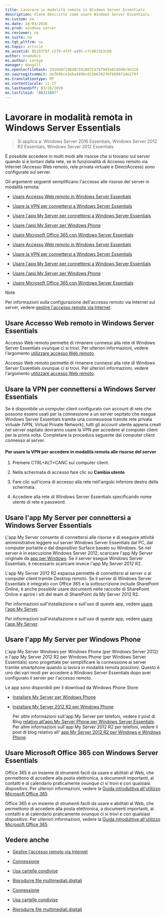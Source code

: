 ```yaml
---
title: Lavorare in modalità remota in Windows Server Essentials
description: Viene descritto come usare Windows Server Essentials
ms.custom: na
ms.date: 10/03/2016
ms.prod: windows-server
ms.reviewer: na
ms.suite: na
ms.tgt_pltfrm: na
ms.topic: article
ms.assetid: 8b183f8f-1279-4fdf-a495-c7c801563cb0
author: nnamuhcs
ms.author: coreyp
manager: dongill
ms.openlocfilehash: 2918a0f198d9c591803fa7bf945e01dd48c9e318
ms.sourcegitcommit: da7b9bce1eba369bcd156639276f6899714e279f
ms.translationtype: MT
ms.contentlocale: it-IT
ms.lasthandoff: 03/26/2020
ms.locfileid: "80313097"
---
```

# <a name="work-remotely-in-windows-server-essentials"></a>Lavorare in modalità remota in Windows Server Essentials

>Si applica a: Windows Server 2016 Essentials, Windows Server 2012 R2 Essentials, Windows Server 2012 Essentials
  
 È possibile accedere in molti modi alle risorse che si trovano sul server quando si è lontani dalla rete, se le funzionalità di Accesso remoto via Internet (Accesso Web remoto, rete privata virtuale e DirectAccess) sono configurate sul server.  
  
 Gli argomenti seguenti semplificano l'accesso alle risorse del server in modalità remota:  
  

-   [Usare Accesso Web remoto in Windows Server Essentials](Work-Remotely-in-Windows-Server-Essentials.md#BKMA_RWA)  
  
-   [Usare la VPN per connettersi a Windows Server Essentials](Work-Remotely-in-Windows-Server-Essentials.md#BKMK_3)  
  
-   [Usare l'app My Server per connettersi a Windows Server Essentials](Work-Remotely-in-Windows-Server-Essentials.md#BKMK_App)  
  
-   [Usare l'app My Server per Windows Phone](Work-Remotely-in-Windows-Server-Essentials.md#BKMK_2)  
  
-   [Usare Microsoft Office 365 con Windows Server Essentials](Work-Remotely-in-Windows-Server-Essentials.md#BKMK_O365)  

-   [Usare Accesso Web remoto in Windows Server Essentials](../use/Work-Remotely-in-Windows-Server-Essentials.md#BKMA_RWA)  
  
-   [Usare la VPN per connettersi a Windows Server Essentials](../use/Work-Remotely-in-Windows-Server-Essentials.md#BKMK_3)  
  
-   [Usare l'app My Server per connettersi a Windows Server Essentials](../use/Work-Remotely-in-Windows-Server-Essentials.md#BKMK_App)  
  
-   [Usare l'app My Server per Windows Phone](../use/Work-Remotely-in-Windows-Server-Essentials.md#BKMK_2)  
  
-   [Usare Microsoft Office 365 con Windows Server Essentials](../use/Work-Remotely-in-Windows-Server-Essentials.md#BKMK_O365)  

  
> [!NOTE]
>  Per informazioni sulla configurazione dell'accesso remoto via Internet sul server, vedere [gestire l'accesso remoto via Internet](../manage/Manage-Anywhere-Access-in-Windows-Server-Essentials.md).  
  
##  <a name="use-remote-web-access-in-windows-server-essentials"></a><a name="BKMA_RWA"></a>Usare Accesso Web remoto in Windows Server Essentials  

 Accesso Web remoto permette di rimanere connessi alla rete di Windows Server Essentials ovunque ci si trovi. Per ulteriori informazioni, vedere l'argomento [utilizzare accesso Web remoto](Use-Remote-Web-Access-in-Windows-Server-Essentials.md).  

 Accesso Web remoto permette di rimanere connessi alla rete di Windows Server Essentials ovunque ci si trovi. Per ulteriori informazioni, vedere l'argomento [utilizzare accesso Web remoto](../use/Use-Remote-Web-Access-in-Windows-Server-Essentials.md).  

  
##  <a name="use-vpn-to-connect-to-windows-server-essentials"></a><a name="BKMK_3"></a>Usare la VPN per connettersi a Windows Server Essentials  
 Se è disponibile un computer client configurato con account di rete che possono essere usati per la connessione a un server ospitato che esegue Windows Server Essentials tramite una connessione tramite rete privata virtuale (VPN, Virtual Private Network), tutti gli account utente appena creati nel server ospitato dovranno usare la VPN per accedere al computer client per la prima volta. Completare la procedura seguente dal computer client connesso al server.  
  
#### <a name="to-use-vpn-to-remotely-access-server-resources"></a>Per usare la VPN per accedere in modalità remota alle risorse del server  
  
1.  Premere CTRL+ALT+CANC sul computer client.  
  
2.  Nella schermata di accesso fare clic su **Cambia utente**.  
  
3.  Fare clic sull'icona di accesso alla rete nell'angolo inferiore destro della schermata.  
  
4.  Accedere alla rete di Windows Server Essentials specificando nome utente di rete e password.  
  
##  <a name="use-the-my-server-app-to-connect-to-windows-server-essentials"></a><a name="BKMK_App"></a>Usare l'app My Server per connettersi a Windows Server Essentials  
 L'app My Server consente di connettersi alle risorse e di eseguire attività amministrative leggere sul server Windows Server Essentials dal PC, dal computer portatile o dal dispositivo Surface basato su Windows. Se nel server è in esecuzione Windows Server 2012, scaricare l'app My Server originale da [app per Windows](https://windows.microsoft.com/windows-8/apps). Se il server esegue Windows Server Essentials, è necessario scaricare invece l'app My Server 2012 R2.  
  
 L'app My Server 2012 R2 espansa permette di connettersi al server o ai computer client tramite Desktop remoto. Se il server di Windows Server Essentials è integrato con Office 365 e la sottoscrizione include SharePoint Online, è anche possibile usare documenti nelle raccolte di SharePoint Online e aprire i siti del team di SharePoint da My Server 2012 R2.  
  

 Per informazioni sull'installazione e sull'uso di queste app, vedere [usare l'app My Server](Use-the-My-Server-App-to-Connect-to-Windows-Server-Essentials.md).  

 Per informazioni sull'installazione e sull'uso di queste app, vedere [usare l'app My Server](../use/Use-the-My-Server-App-to-Connect-to-Windows-Server-Essentials.md).  

  
##  <a name="use-the-my-server-app-for-windows-phone"></a><a name="BKMK_2"></a>Usare l'app My Server per Windows Phone  
 L'app My Server Windows per Windows Phone (per Windows Server 2012) e l'app My Server 2012 R2 per Windows Phone (per Windows Server Essentials) sono progettate per semplificare la connessione ai server tramite smartphone quando si lavora in modalità remota posizioni. Questo è uno dei vari modi per accedere a Windows Server Essentials dopo aver configurato il server per l'accesso remoto.  
  
 Le app sono disponibili per il download da Windows Phone Store:  
  
- [Installare My Server per Windows Phone](http://www.windowsphone.com/store/app/my-server/6c2f98d5-6fcf-4e1d-b8b1-cde62ea1a94a)  
  
- [Installare My Server 2012 R2 per Windows Phone](http://www.windowsphone.com/store/app/my-server-2012-r2/44f596b5-0477-4096-b96e-ddd6ef64ad6b)  
  
  Per altre informazioni sull'app My Server per telefoni, vedere il post di Blog [relativo all'app My Server Phone per Windows Server Essentials](https://blogs.technet.com/b/sbs/archive/2012/09/18/my-server-phone-app-for-windows-server-2012-essentials.aspx). Per altre informazioni sull'app My Server 2012 R2 per telefoni, vedere il post di blog relativo all' [app My Server 2012 R2 per Windows e Windows Phone](https://blogs.technet.com/b/sbs/archive/2013/11/19/my-server-2012-r2-windows-and-windows-phone-apps.aspx).  
  
##  <a name="use-microsoft-office-365-with-windows-server-essentials"></a><a name="BKMK_O365"></a>Usare Microsoft Office 365 con Windows Server Essentials  

 Office 365 è un insieme di strumenti facili da usare e abilitati al Web, che permettono di accedere alla posta elettronica, a documenti importanti, ai contatti e al calendario praticamente ovunque ci si trovi e con qualsiasi dispositivo. Per ulteriori informazioni, vedere la [Guida introduttiva all'utilizzo Microsoft Office 365](Quick-Start-Guide-to-Using-Microsoft-Office-365-with-Windows-Server-Essentials.md).  

 Office 365 è un insieme di strumenti facili da usare e abilitati al Web, che permettono di accedere alla posta elettronica, a documenti importanti, ai contatti e al calendario praticamente ovunque ci si trovi e con qualsiasi dispositivo. Per ulteriori informazioni, vedere la [Guida introduttiva all'utilizzo Microsoft Office 365](../use/Quick-Start-Guide-to-Using-Microsoft-Office-365-with-Windows-Server-Essentials.md).  

  
## <a name="see-also"></a>Vedere anche  
  
-   [Gestire l'accesso remoto via Internet](../manage/Manage-Anywhere-Access-in-Windows-Server-Essentials.md)  
  

-   [Connessione](Get-Connected-in-Windows-Server-Essentials.md)  
  
-   [Usa cartelle condivise](Use-Shared-Folders-in-Windows-Server-Essentials.md)  
  
-   [Riprodurre file multimediali digitali](Play-Digital-Media-in-Windows-Server-Essentials.md)

-   [Connessione](../use/Get-Connected-in-Windows-Server-Essentials.md)  
  
-   [Usa cartelle condivise](../use/Use-Shared-Folders-in-Windows-Server-Essentials.md)  
  
-   [Riprodurre file multimediali digitali](../use/Play-Digital-Media-in-Windows-Server-Essentials.md)

